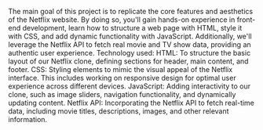 The main goal of this project is to replicate the core features and aesthetics of the Netflix website. By doing so, you'll gain hands-on experience in front-end development, learn how to structure a web page with HTML, style it with CSS, and add dynamic functionality with JavaScript. Additionally, we'll leverage the Netflix API to fetch real movie and TV show data, providing an authentic user experience.
 Technology used:
HTML: To structure the basic layout of our Netflix clone, defining sections for header, main content, and footer.
CSS: Styling elements to mimic the visual appeal of the Netflix interface. This includes working on responsive design for optimal user experience across different devices.
JavaScript: Adding interactivity to our clone, such as image sliders, navigation functionality, and dynamically updating content.
Netflix API: Incorporating the Netflix API to fetch real-time data, including movie titles, descriptions, images, and other relevant information.

